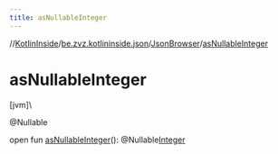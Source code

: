 ```yaml
---
title: asNullableInteger
---
```

//[KotlinInside](../../../index.html)/[be.zvz.kotlininside.json](../index.html)/[JsonBrowser](index.html)/[asNullableInteger](as-nullable-integer.html)



# asNullableInteger



[jvm]\




@Nullable



open fun [asNullableInteger](as-nullable-integer.html)(): @Nullable[Integer](https://docs.oracle.com/javase/7/docs/api/java/lang/Integer.html)




